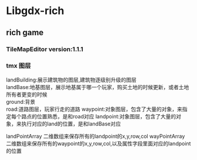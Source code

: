 # Libgdx-rich
## rich game
### TileMapEditor version:1.1.1


### tmx 图层
landBuilding:展示建筑物的图层,建筑物逐级别升级的图层
<br>
landBase:地基图层，展示地基属于哪一个玩家，购买土地的时候更新，或者土地所有者更变的时候
<br>
ground:背景
<br>
road:道路图层，玩家行走的道路
waypoint:对象图层，包含了大量的对象，来指定每个路点的位置熟悉，是和road对应
landpoint:对象图层，包含了大量的对象，来执行对应的land的位置，是和landBase对应


landPointArray 二维数组来保存所有的landpoint的x,y,row,col
wayPointArray 二维数组来保存所有的waypoint的x,y,row,col,以及属性字段里面对应的landpoint的位置

